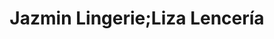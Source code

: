 ---
title: "Jazmin Lingerie;Liza Lencería"
url: /rosario/jazmin-lingerie-liza-lenceria/
shop: ropa
---